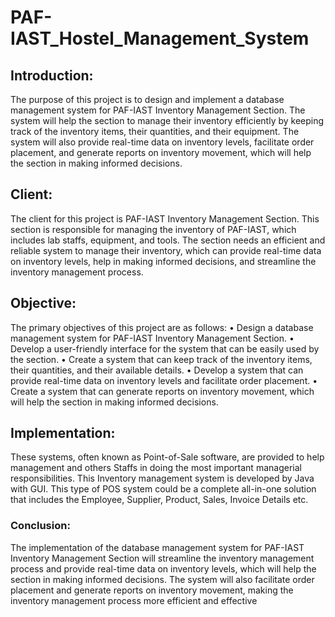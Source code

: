 # PAF-IAST_Hostel_Management_System
## Introduction: 
The purpose of this project is to design and implement a database management system for PAF-IAST Inventory Management Section. The system will help the section to manage their inventory efficiently by 
keeping track of the inventory items, their quantities, and their equipment. The system will also provide real-time data on inventory levels, facilitate order placement, and generate reports on inventory movement, which will help the section in making informed decisions.

## Client:
The client for this project is PAF-IAST Inventory Management Section. This section is responsible for managing the inventory of PAF-IAST, which includes lab staffs, equipment, and tools. The section needs 
an efficient and reliable system to manage their inventory, which can provide real-time data on inventory levels, help in making informed decisions, and streamline the inventory management process.

## Objective: 
The primary objectives of this project are as follows:
• Design a database management system for PAF-IAST Inventory Management Section.
• Develop a user-friendly interface for the system that can be easily used by the section.
• Create a system that can keep track of the inventory items, their quantities, and their available 
details.
• Develop a system that can provide real-time data on inventory levels and facilitate order 
placement.
• Create a system that can generate reports on inventory movement, which will help the section in 
making informed decisions.


## Implementation: 
These systems, often known as Point-of-Sale software, are provided to help management and others Staffs in doing the most important managerial responsibilities. This Inventory management system is developed by Java with GUI. This type of POS system could be a complete all-in-one solution that includes the Employee, Supplier, Product, Sales, Invoice Details etc.


### Conclusion:
The implementation of the database management system for PAF-IAST Inventory Management Section will streamline the inventory management process and provide real-time data on inventory levels, which will help the section in making informed decisions. The system will also facilitate order placement and generate reports on inventory movement, making the inventory management process more efficient and effective
